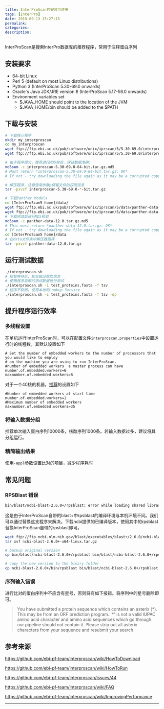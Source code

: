 ```yaml
---
title: InterProScan的安装与使用
tags: [InterPro]
date: 2018-09-13 15:27:13
permalink:
categories:
description:
---
```

<p class="description">InterProScan是搜索InterPro数据库的推荐程序，常用于注释蛋白序列</p>

<!-- more -->

## 安装要求

- 64-bit Linux
- Perl 5 (default on most Linux distributions)
- Python 3 (InterProScan 5.30-69.0 onwards)
- Oracle's Java JDK/JRE version 8 (InterProScan 5.17-56.0 onwards)
- Environment variables set 
  - $JAVA_HOME should point to the location of the JVM
  - $JAVA_HOME/bin should be added to the $PATH

## 下载与安装

```bash
# 下载核心程序
mkdir my_interproscan
cd my_interproscan
wget ftp://ftp.ebi.ac.uk/pub/software/unix/iprscan/5/5.30-69.0/interproscan-5.30-69.0-64-bit.tar.gz
wget ftp://ftp.ebi.ac.uk/pub/software/unix/iprscan/5/5.30-69.0/interproscan-5.30-69.0-64-bit.tar.gz.md5

# 由于程序很大，推荐进行MD5校验，保证数据准确:
md5sum -c interproscan-5.30-69.0-64-bit.tar.gz.md5
# Must return *interproscan-5.30-69.0-64-bit.tar.gz: OK*
# If not - try downloading the file again as it may be a corrupted copy. 

# 解压程序，注意使用参数p保留文件的权限信息
tar -pxvzf interproscan-5.30-69.0-*-bit.tar.gz
```

```bash
# 下载Panther Models
cd [InterProScan5 home]/data/
wget ftp://ftp.ebi.ac.uk/pub/software/unix/iprscan/5/data/panther-data-12.0.tar.gz
wget ftp://ftp.ebi.ac.uk/pub/software/unix/iprscan/5/data/panther-data-12.0.tar.gz.md5
# 下载完成后进行MD5校验
md5sum -c panther-data-12.0.tar.gz.md5
# This must return *panther-data-12.0.tar.gz: OK*
# If not - try downloading the file again as it may be a corrupted copy.
cd [InterProScan5 home]/data
# 在data文件夹中解压数据库
tar -pxvzf panther-data-12.0.tar.gz
```

## 运行测试数据

```bash
./interproscan.sh
# 短暂等待后，即会输出帮助信息
# 使用程序自带的测试数据进行测试
./interproscan.sh -i test_proteins.fasta -f tsv
# 程序不联网，使用本地的Lookup Service
./interproscan.sh -i test_proteins.fasta -f tsv -dp
```

## 提升程序运行效率

### 多线程设置

在单机运行InterProScan时，可以在配置文件`interproscan.properties`中设置运行时的线程数，其默认设置如下

```
# Set the number of embedded workers to the number of processors that you would like to employ
# on the machine you are using to run InterProScan.
#number of embedded workers  a master process can have
number.of.embedded.workers=6
maxnumber.of.embedded.workers=8
```

对于一个40核的机器，[推荐](https://github.com/ebi-pf-team/interproscan/wiki/ImprovingPerformance#how-to-configure-cpu-usage---example-cases)的设置如下

```
#Number of embedded workers at start time
number.of.embedded.workers=1
#Maximum number of embedded workers
maxnumber.of.embedded.workers=35
```

### 将输入数据分组

推荐单次输入蛋白序列10000条，核酸序列1000条。若输入数据过多，建议将其分组运行。

### 精简输出结果

使用`-appl`参数设置比对的项目，减少程序耗时

## 常见问题

### RPSBlast 错误

```bash
bin/blast/ncbi-blast-2.6.0+/rpsblast: error while loading shared libraries: libgnutls.so.28: cannot open shared object file: No such file or directory
```

这是由于InterProScan自带的blast+中rpsblast的编译环境与本机环境不同。我们可以通过替换这支程序来解决。下载ncbi提供的已编译版本，使用其中的rpsblast替换InterProScan自带的rpsblast即可。

```bash
wget ftp://ftp.ncbi.nlm.nih.gov/blast/executables/blast+/2.6.0/ncbi-blast-2.6.0+-x64-linux.tar.gz
tar xvf ncbi-blast-2.6.0+-x64-linux.tar.gz

# backup original version
cp bin/blast/ncbi-blast-2.6.0+/rpsblast bin/blast/ncbi-blast-2.6.0+/rpsblast.bak

# copy the new version to the binary folder
cp ncbi-blast-2.6.0+/bin/rpsblast bin/blast/ncbi-blast-2.6.0+/rpsblast
```

### 序列输入错误

进行比对的蛋白序列中不应含有星号，否则将有如下报错。将序列中的星号删除即可。

> You have submitted a protein sequence which contains an asterix (\*). This may be from an ORF prediction program. '*' is not a valid IUPAC amino acid character and amino acid sequences which go through our pipeline should not contain it. Please strip out all asterix characters from your sequence and resubmit your search.

## 参考来源

https://github.com/ebi-pf-team/interproscan/wiki/HowToDownload

https://github.com/ebi-pf-team/interproscan/wiki/HowToRun

https://github.com/ebi-pf-team/interproscan/issues/44

https://github.com/ebi-pf-team/interproscan/wiki/FAQ

https://github.com/ebi-pf-team/interproscan/wiki/ImprovingPerformance

<hr />